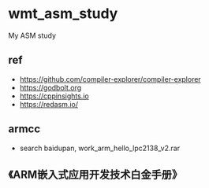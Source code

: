 # wmt_asm_study
My ASM study

## ref  
* https://github.com/compiler-explorer/compiler-explorer  
* https://godbolt.org  
* https://cppinsights.io  
* https://redasm.io/  

## armcc  
* search baidupan, work_arm_hello_lpc2138_v2.rar  

## 《ARM嵌入式应用开发技术白金手册》  

